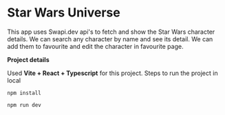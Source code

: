 # Star Wars Universe 

This app uses Swapi.dev api's to fetch and show the Star Wars character details. 
We can search any character by name and see its detail.
We can add them to favourite and edit the character in favourite page.

<b>Project details</b>

Used <b>Vite + React + Typescript</b> for this project.
Steps to run the project in local
```
npm install

npm run dev

```
